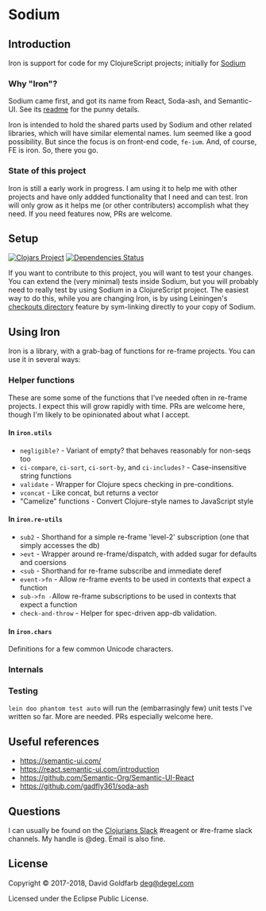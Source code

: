 # Sodium

## Introduction

Iron is support for code for my ClojureScript projects; initially for
[Sodium](https://github.com/deg/sodium)

### Why "Iron"?

Sodium came first, and got its name from React, Soda-ash, and Semantic-UI. See its
[readme](https://github.com/deg/sodium/blob/master/README.md) for the punny details.

Iron is intended to hold the shared parts used by Sodium and other related libraries,
which will have similar elemental names. Ium seemed like a good possibility. But since
the focus is on front-end code, `fe-ium`.  And, of course, FE is iron. So, there you go.

### State of this project

Iron is still a early work in progress. I am using it to help me with other projects
and have only addded functionality that I need and can test.  Iron will only grow as
it helps me (or other contributers) accomplish what they need. If you need features now,
PRs are welcome.

## Setup

[![Clojars Project](https://img.shields.io/clojars/v/com.degel/iron.svg)](https://clojars.org/com.degel/iron)
[![Dependencies Status](https://versions.deps.co/deg/iron/status.svg)](https://versions.deps.co/deg/iron)

If you want to contribute to this project, you will want to test your changes. You can
extend the (very minimal) tests inside Sodium, but you will probably need to really test
by using Sodium in a ClojureScript project. The easiest way to do this, while you are
changing Iron, is by using Leiningen's
[checkouts directory](https://github.com/technomancy/leiningen/blob/master/doc/TUTORIAL.md#checkout-dependencies)
feature by sym-linking directly to your copy of Sodium.

## Using Iron

Iron is a library, with a grab-bag of functions for re-frame projects. You can use it in
several ways:

### Helper functions

These are some some of the functions that I've needed often in re-frame projects. I
expect this will grow rapidly with time. PRs are welcome here, though I'm likely to be
opinionated about what I accept.

#### In `iron.utils`
- `negligible?` - Variant of empty? that behaves reasonably for non-seqs too
- `ci-compare`, `ci-sort`, `ci-sort-by`, and `ci-includes?` - Case-insensitive string functions
- `validate` - Wrapper for Clojure specs checking in pre-conditions.
- `vconcat` - Like concat, but returns a vector
- "Camelize" functions - Convert Clojure-style names to JavaScript style

#### In `iron.re-utils`
- `sub2` - Shorthand for a simple re-frame 'level-2' subscription (one that simply accesses the db)
- `>evt` - Wrapper around re-frame/dispatch, with added sugar for defaults and coersions
- `<sub` - Shorthand for re-frame subscribe and immediate deref
- `event->fn` - Allow re-frame events to be used in contexts that expect a function
- `sub->fn -`Allow re-frame subscriptions to be used in contexts that expect a function
- `check-and-throw` - Helper for spec-driven app-db validation.

#### In `iron.chars`

Definitions for a few common Unicode characters.

### Internals

### Testing

`lein doo phantom test auto` will run the (embarrasingly few) unit tests I've written so
far. More are needed. PRs especially welcome here.

## Useful references

- https://semantic-ui.com/
- https://react.semantic-ui.com/introduction
- https://github.com/Semantic-Org/Semantic-UI-React
- https://github.com/gadfly361/soda-ash


## Questions

I can usually be found on the [Clojurians Slack](https://clojurians.net) #reagent or
#re-frame slack channels. My handle is @deg. Email is also fine.

## License

Copyright © 2017-2018, David Goldfarb <deg@degel.com>

Licensed under the Eclipse Public License.
